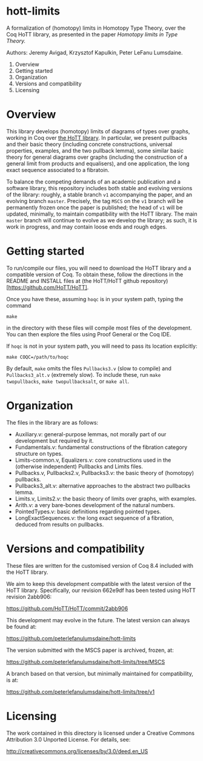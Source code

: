 hott-limits
===========

A formalization of (homotopy) limits in Homotopy Type Theory, over the Coq HoTT library, as presented in the paper *Homotopy limits in Type Theory.*

Authors: Jeremy Avigad, Krzysztof Kapulkin, Peter LeFanu Lumsdaine.

1. Overview
2. Getting started
3. Organization
4. Versions and compatibility
5. Licensing

# Overview #

This library develops (homotopy) limits of diagrams of types over graphs, working in Coq over [the HoTT library](http://www.github.com/HoTT/HoTT).  In particular, we present pullbacks and their basic theory (including concrete constructions, universal properties, examples, and the two pullback lemma), some similar basic theory for general diagrams over graphs (including the construction of a general limit from products and equalisers), and one application, the long exact sequence associated to a fibratoin.

To balance the competing demands of an academic publication and a software library, this repository includes both stable and evolving versions of the library: roughly, a stable branch `v1` accompanying the paper, and an evolving branch `master`.  Precisely, the tag `MSCS` on the `v1` branch will be permanently frozen once the paper is published; the head of `v1` will be updated, minimally, to maintain compatibility with the HoTT library.  The main `master` branch will continue to evolve as we develop the library; as such, it is work in progress, and may contain loose ends and rough edges.

# Getting started #

To run/compile our files, you will need to download the HoTT library and a compatible version of Coq. To obtain these, follow the directions in the README and INSTALL files at (the HoTT/HoTT github repository)[https://github.com/HoTT/HoTT].

Once you have these, assuming `hoqc` is in your system path, typing the command

    make

in the directory with these files will compile most files of the development.  You can then explore the files using Proof General or the Coq IDE.

If `hoqc` is not in your system path, you will need to pass its location explicitly:

    make COQC=/path/to/hoqc

By default, `make` omits the files `Pullbacks3.v` (slow to compile) and `Pullbacks3_alt.v` (extremely slow).  To include these, run `make twopullbacks`, `make twopullbacksalt`, or `make all`.

# Organization #

The files in the library are as follows:

- Auxiliary.v: general-purpose lemmas, not morally part of our development but required by it.
- Fundamentals.v: fundamental constructions of the fibration category structure on types.
- Limits-common.v, Equalizers.v: core constructions used in the (otherwise independent) Pullbacks and Limits files.
- Pullbacks.v, Pullbacks2.v, Pullbacks3.v: the basic theory of (homotopy) pullbacks.
- Pullbacks3_alt.v: alternative approaches to the abstract two pullbacks lemma.
- Limits.v, Limits2.v: the basic theory of limits over graphs, with examples.
- Arith.v: a very bare-bones development of the natural numbers.
- PointedTypes.v: basic definitions regarding pointed types.
- LongExactSequences.v: the long exact sequence of a fibration, deduced from results on pullbacks.

# Versions and compatibility #

These files are written for the customised version of Coq 8.4 included with the HoTT library.

We aim to keep this development compatible with the latest version of the HoTT library.  Specifically, our revision 662e9df has been tested using HoTT revision 2abb906:

  https://github.com/HoTT/HoTT/commit/2abb906
  
This development may evolve in the future. The latest version can always be found at:

  https://github.com/peterlefanulumsdaine/hott-limits

The version submitted with the MSCS paper is archived, frozen, at:

  https://github.com/peterlefanulumsdaine/hott-limits/tree/MSCS

A branch based on that version, but minimally maintained for compatibility, is at:

  https://github.com/peterlefanulumsdaine/hott-limits/tree/v1
  
# Licensing #

The work contained in this directory is licensed under a Creative Commons Attribution 3.0 Unported License. For details, see: 

  http://creativecommons.org/licenses/by/3.0/deed.en_US